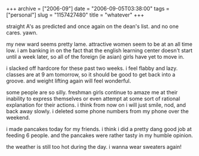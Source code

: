 +++
archive = ["2006-09"]
date = "2006-09-05T03:38:00"
tags = ["personal"]
slug = "1157427480"
title = "whatever"
+++

straight A's as predicted and once again on the dean's list. and no one
cares. yawn.

my new ward seems pretty lame. attractive women seem to be at an all time
low. i am banking in on the fact that the english learning center doesn't
start until a week later, so all of the foreign (ie asian) girls have yet
to move in.

i slacked off hardcore for these past two weeks. i feel flabby and lazy.
classes are at 9 am tomorrow, so it should be good to get back into
a groove. and weight lifting again will feel wonderful.

some people are so silly. freshman girls continue to amaze me at their
inability to express themselves or even attempt at some sort of rational
explanation for their actions. i think from now on i will just smile, nod,
and back away slowly. i deleted some phone numbers from my phone over the
weekend.

i made pancakes today for my friends. i think i did a pretty dang good job
at feeding 6 people. and the pancakes were rather tasty in my humble
opinion.

the weather is still too hot during the day. i wanna wear sweaters again!

